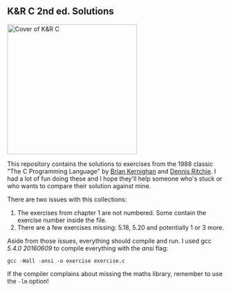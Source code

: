## K&R C 2nd ed. Solutions

<img src="https://upload.wikimedia.org/wikipedia/en/5/5e/The_C_Programming_Language_cover.svg" width="300px" alt="Cover of K&R C" />

This repository contains the solutions to exercises from the 1988 classic "The C Programming Language" by [Brian Kernighan][1] and [Dennis Ritchie][2]. I had a lot of fun doing these and I hope they'll help someone who's stuck or who wants to compare their solution against mine.

There are two issues with this collections:

1. The exercises from chapter 1 are not numbered. Some contain the exercise number inside the file.
2. There are a few exercises missing: 5.18, 5.20 and potentially 1 or 3 more.

Aside from those issues, everything should compile and run. I used gcc *5.4.0 20160609* to compile everything with the *ansi* flag:

    gcc -Wall -ansi -o exercise exercise.c

If the compiler complains about missing the maths library, remember to use the `-lm` option!


[1]: https://en.wikipedia.org/wiki/Brian_Kernighan
[2]: https://en.wikipedia.org/wiki/Dennis_Ritchie
